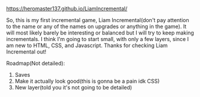 https://heromaster137.github.io/LiamIncremental/

So, this is my first incremental game, Liam Incremental(don't pay attention to the name or any of the names on upgrades or anything in the game). It will most likely barely be interesting or balanced but I will try to keep making incrementals. I think I'm going to start small, with only a few layers, since I am new to HTML, CSS, and Javascript. Thanks for checking Liam Incremental out!

Roadmap(Not detailed):
1. Saves
2. Make it actually look good(this is gonna be a pain idk CSS)
3. New layer(told you it's not going to be detailed)
